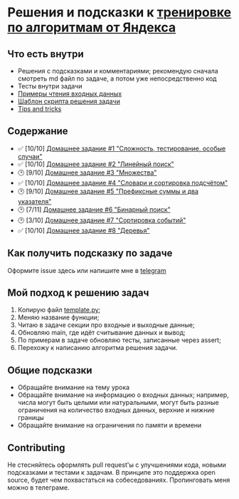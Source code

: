 # Решения и подсказки к [тренировке по алгоритмам от Яндекса](https://yandex.ru/yaintern/algorithm-training)

## Что есть внутри

- Решения с подсказками и комментариями; рекомендую сначала смотреть md файл по задаче, а потом уже непосредственно код
- Тесты внутри задачи
- [Примеры чтения входных данных](./read_input)
- [Шаблон скрипта решения задачи](./template.py)
- [Tips and tricks](./tricks.md)

## Содержание 

- :white_check_mark: [10/10] [Домашнее задание #1 "Сложность, тестирование, особые случаи"](hw1/)
- :white_check_mark: [10/10] [Домашнее задание #2 "Линейный поиск"](hw2/)
- 🕑 [9/10] [Домашнее задание #3 "Множества"](hw3/)
- :white_check_mark: [10/10] [Домашнее задание #4 "Словари и сортировка подсчётом"](hw4/)
- 🕑 [9/10] [Домашнее задание #5 "Префиксные суммы и два указателя"](hw5/)
- 🕑 [7/11] [Домашнее задание #6 "Бинарный поиск"](hw6/)
- 🕑 [3/10] [Домашнее задание #7 "Сортировка событий"](hw7/)
- :white_check_mark: [10/10] [Домашнее задание #8 "Деревья"](hw8/)

## Как получить подсказку по задаче

Оформите issue здесь или напишите мне в [telegram](https://t.me/OhAndrey)

## Мой подход к решению задач

1. Копирую файл [template.py](./template.py);
2. Меняю название функции;
3. Читаю в задаче секции про входные и выходные данные;
4. Обновляю main, где идёт считывание данных и вывод;
5. По примерам в задаче обновляю тесты, записанные через assert;
6. Перехожу к написанию алгоритма решения задачи.

## Общие подсказки

- Обращайте внимание на тему урока
- Обращайте внимание на информацию о входных данных; например, числа могут быть целыми или натуральными,
  могут быть разные ограничения на количество входных данных, верхние и нижние границы
- Обращайте внимание на ограничения по памяти и времени

## Contributing

Не стесняйтесь оформлять pull request'ы с улучшениями кода, новыми подсказками и тестами к задачам.
В принципе это поддержка open source, будет чем похвастаться на собеседованиях.
Пропинговать меня можно в телеграме.
